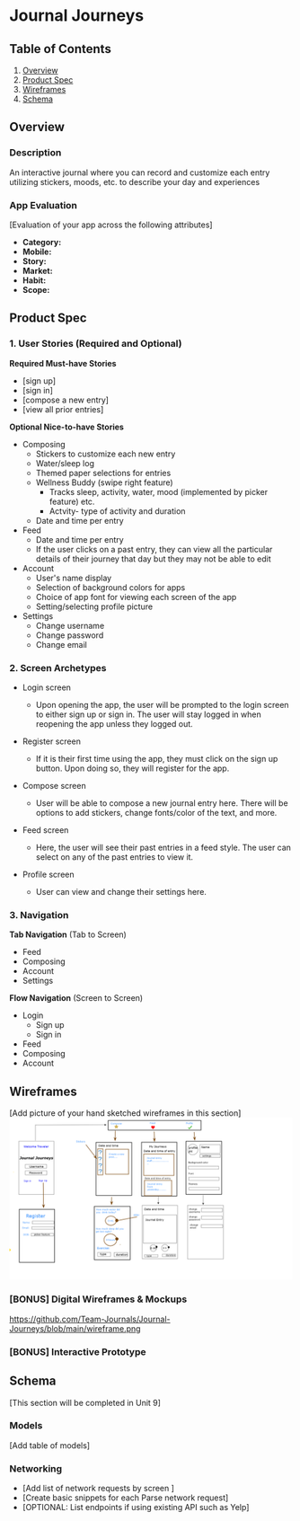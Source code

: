# Journal Journeys

## Table of Contents
1. [Overview](#Overview)
1. [Product Spec](#Product-Spec)
1. [Wireframes](#Wireframes)
2. [Schema](#Schema)

## Overview
### Description
An interactive journal where you can record and customize each entry utilizing stickers, moods, etc. to describe your day and experiences

### App Evaluation
[Evaluation of your app across the following attributes]
- **Category:**
- **Mobile:**
- **Story:**
- **Market:**
- **Habit:**
- **Scope:**

## Product Spec

### 1. User Stories (Required and Optional)

**Required Must-have Stories**

* [sign up]
* [sign in]
* [compose a new entry]
* [view all prior entries]

**Optional Nice-to-have Stories**

* Composing
    * Stickers to customize each new entry
    * Water/sleep log
    * Themed paper selections for entries
    * Wellness Buddy (swipe right feature)
        * Tracks sleep, activity, water, mood (implemented by picker feature) etc.
        * Actvity- type of activity and duration
    * Date and time per entry
* Feed
    * Date and time per entry
    * If the user clicks on a past entry, they can view all the particular details of their journey that day but they may not be able to edit
* Account
    * User's name display
    * Selection of background colors for apps
    * Choice of app font for viewing each screen of the app
    * Setting/selecting profile picture
* Settings
    * Change username
    * Change password
    * Change email

### 2. Screen Archetypes

* Login screen
   * Upon opening the app, the user will be prompted to the login screen to either sign up or sign in. The user will stay logged in when reopening the app unless they logged out.

* Register screen
    * If it is their first time using the app, they must click on the sign up button. Upon doing so, they will register for the app.
    
* Compose screen
   * User will be able to compose a new journal entry here. There will be options to add stickers, change fonts/color of the text, and more.

* Feed screen
    * Here, the user will see their past entries in a feed style. The user can select on any of the past entries to view it. 
    
* Profile screen
    * User can view and change their settings here.

### 3. Navigation

**Tab Navigation** (Tab to Screen)

* Feed
* Composing
* Account
* Settings

**Flow Navigation** (Screen to Screen)

* Login
   * Sign up
   * Sign in
* Feed
* Composing
* Account

## Wireframes
[Add picture of your hand sketched wireframes in this section]
<img src="https://github.com/Team-Journals/Journal-Journeys/blob/main/wireframe.png" width=600>

### [BONUS] Digital Wireframes & Mockups
https://github.com/Team-Journals/Journal-Journeys/blob/main/wireframe.png

### [BONUS] Interactive Prototype

## Schema 
[This section will be completed in Unit 9]
### Models
[Add table of models]
### Networking
- [Add list of network requests by screen ]
- [Create basic snippets for each Parse network request]
- [OPTIONAL: List endpoints if using existing API such as Yelp]
